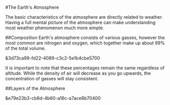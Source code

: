 #The Earth's Atmosphere

The basic characteristics of the atmosphere are directly related to weather. Having a full mental picture of the atmosphere can make understanding most weather phenomenon much more simple.

##Composition
Earth's atmosphere consists of various gasses, however the most common are nitrogen and oxygen, which together make up about 99% of the total volume.

&3d73ca99-fd22-4089-c3c2-5e1b4cbe5700

It is important to note that these percentages remain the same regardless of altitude. While the density of air will decrease as you go upwards, the concentration of gasses will stay consistent.

##Layers of the Atmosphere

&e79e23b3-cb8d-4b60-a16c-a7ace8b70400




